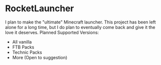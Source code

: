 # RocketLauncher

I plan to make the "ultimate" Minecraft launcher.
This project has been left alone for a long time, 
but I do plan to eventually come back and give it the love it deserves.
Planned Supported Versions:
 - All vanilla
 - FTB Packs
 - Technic Packs
 - More (Open to suggestion)
